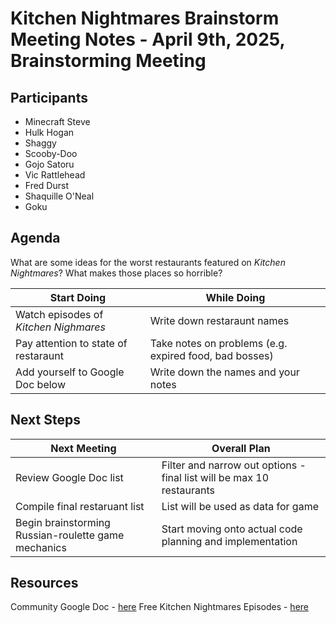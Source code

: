 # Kitchen Nightmares Brainstorm Meeting Notes - April 9th, 2025, Brainstorming Meeting

## Participants
* Minecraft Steve
* Hulk Hogan
* Shaggy
* Scooby-Doo
* Gojo Satoru
* Vic Rattlehead
* Fred Durst
* Shaquille O'Neal
* Goku

## Agenda

What are some ideas for the worst restaurants featured on *Kitchen Nightmares*? What makes those places so horrible?

| Start Doing    | While Doing |
| -------------- | -------------- |
| Watch episodes of *Kitchen Nighmares*  | Write down restaraunt names |
| Pay attention to state of restaraunt | Take notes on problems (e.g. expired food, bad bosses) |
| Add yourself to Google Doc below | Write down the names and your notes    |

## Next Steps

| Next Meeting    | Overall Plan |
| -------------- | -------------- |
| Review Google Doc list  | Filter and narrow out options - final list will be max 10 restaurants |
| Compile final restaruant list | List will be used as data for game |
| Begin brainstorming Russian-roulette game mechanics  | Start moving onto actual code planning and implementation |

## Resources

Community Google Doc - [here](https://docs.google.com/document/d/1oCp9CtU_66EeJ4hCZ1hthZxeH9aFaMxekH9sza0LgG4/edit?usp=sharing)
Free Kitchen Nightmares Episodes - [here](https://www.youtube.com/@KitchenNightmares-FullEpisodes/videos)
